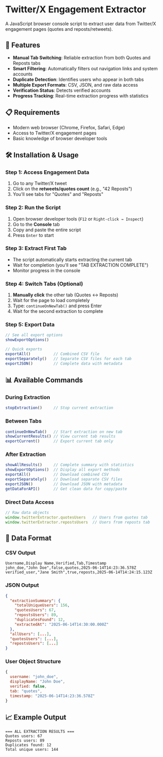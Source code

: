 # Twitter/X Engagement Extractor

A JavaScript browser console script to extract user data from Twitter/X engagement pages (quotes and reposts/retweets).

## 🚀 Features

- **Manual Tab Switching**: Reliable extraction from both Quotes and Reposts tabs
- **Smart Filtering**: Automatically filters out navigation links and system accounts
- **Duplicate Detection**: Identifies users who appear in both tabs
- **Multiple Export Formats**: CSV, JSON, and raw data access
- **Verification Status**: Detects verified accounts
- **Progress Tracking**: Real-time extraction progress with statistics

## 📋 Requirements

- Modern web browser (Chrome, Firefox, Safari, Edge)
- Access to Twitter/X engagement pages
- Basic knowledge of browser developer tools

## 🛠️ Installation & Usage

### Step 1: Access Engagement Data
1. Go to any Twitter/X tweet
2. Click on the **retweets/quotes count** (e.g., "42 Reposts")
3. You'll see tabs for "Quotes" and "Reposts"

### Step 2: Run the Script
1. Open browser developer tools (`F12` or `Right-click → Inspect`)
2. Go to the **Console** tab
3. Copy and paste the entire script
4. Press `Enter` to start

### Step 3: Extract First Tab
- The script automatically starts extracting the current tab
- Wait for completion (you'll see "TAB EXTRACTION COMPLETE")
- Monitor progress in the console

### Step 4: Switch Tabs (Optional)
1. **Manually click** the other tab (Quotes ↔ Reposts)
2. Wait for the page to load completely
3. Type: `continueOnNewTab()` and press Enter
4. Wait for the second extraction to complete

### Step 5: Export Data
```javascript
// See all export options
showExportOptions()

// Quick exports
exportAll()          // Combined CSV file
exportSeparately()   // Separate CSV files for each tab
exportJSON()         // Complete data with metadata
```

## 📊 Available Commands

### During Extraction
```javascript
stopExtraction()     // Stop current extraction
```

### Between Tabs
```javascript
continueOnNewTab()   // Start extraction on new tab
showCurrentResults() // View current tab results
exportCurrent()      // Export current tab only
```

### After Extraction
```javascript
showAllResults()     // Complete summary with statistics
showExportOptions()  // Display all export methods
exportAll()          // Download combined CSV
exportSeparately()   // Download separate CSV files
exportJSON()         // Download JSON with metadata
getDataForAPI()      // Get clean data for copy/paste
```

### Direct Data Access
```javascript
// Raw data objects
window.twitterExtractor.quotesUsers   // Users from quotes tab
window.twitterExtractor.repostsUsers  // Users from reposts tab
```

## 📄 Data Format

### CSV Output
```csv
Username,Display Name,Verified,Tab,Timestamp
john_doe,"John Doe",false,quotes,2025-06-14T14:23:36.578Z
verified_user,"Jane Smith",true,reposts,2025-06-14T14:24:15.123Z
```

### JSON Output
```json
{
  "extractionSummary": {
    "totalUniqueUsers": 156,
    "quotesUsers": 67,
    "repostsUsers": 89,
    "duplicatesFound": 12,
    "extractedAt": "2025-06-14T14:30:00.000Z"
  },
  "allUsers": [...],
  "quotesUsers": [...],
  "repostsUsers": [...]
}
```

### User Object Structure
```javascript
{
  username: "john_doe",
  displayName: "John Doe",
  verified: false,
  tab: "quotes",
  timestamp: "2025-06-14T14:23:36.578Z"
}
```

## 📈 Example Output

```
=== ALL EXTRACTION RESULTS ===
Quotes users: 67
Reposts users: 89
Duplicates found: 12
Total unique users: 144
```

